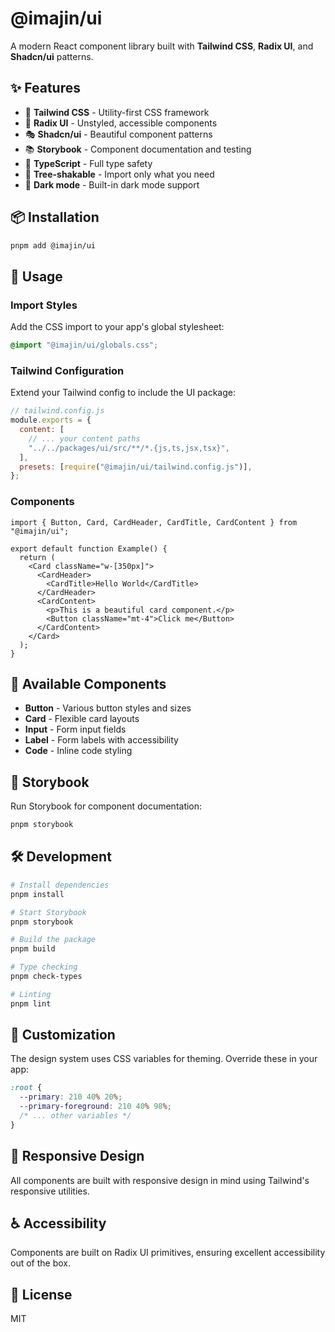 # @imajin/ui

A modern React component library built with **Tailwind CSS**, **Radix UI**, and **Shadcn/ui** patterns.

## ✨ Features

- 🎨 **Tailwind CSS** - Utility-first CSS framework
- 🧩 **Radix UI** - Unstyled, accessible components
- 🎭 **Shadcn/ui** - Beautiful component patterns
- 📚 **Storybook** - Component documentation and testing
- 🔷 **TypeScript** - Full type safety
- 🎯 **Tree-shakable** - Import only what you need
- 🌙 **Dark mode** - Built-in dark mode support

## 📦 Installation

```bash
pnpm add @imajin/ui
```

## 🚀 Usage

### Import Styles

Add the CSS import to your app's global stylesheet:

```css
@import "@imajin/ui/globals.css";
```

### Tailwind Configuration

Extend your Tailwind config to include the UI package:

```js
// tailwind.config.js
module.exports = {
  content: [
    // ... your content paths
    "../../packages/ui/src/**/*.{js,ts,jsx,tsx}",
  ],
  presets: [require("@imajin/ui/tailwind.config.js")],
};
```

### Components

```tsx
import { Button, Card, CardHeader, CardTitle, CardContent } from "@imajin/ui";

export default function Example() {
  return (
    <Card className="w-[350px]">
      <CardHeader>
        <CardTitle>Hello World</CardTitle>
      </CardHeader>
      <CardContent>
        <p>This is a beautiful card component.</p>
        <Button className="mt-4">Click me</Button>
      </CardContent>
    </Card>
  );
}
```

## 🧩 Available Components

- **Button** - Various button styles and sizes
- **Card** - Flexible card layouts
- **Input** - Form input fields
- **Label** - Form labels with accessibility
- **Code** - Inline code styling

## 📖 Storybook

Run Storybook for component documentation:

```bash
pnpm storybook
```

## 🛠️ Development

```bash
# Install dependencies
pnpm install

# Start Storybook
pnpm storybook

# Build the package
pnpm build

# Type checking
pnpm check-types

# Linting
pnpm lint
```

## 🎨 Customization

The design system uses CSS variables for theming. Override these in your app:

```css
:root {
  --primary: 210 40% 20%;
  --primary-foreground: 210 40% 98%;
  /* ... other variables */
}
```

## 📱 Responsive Design

All components are built with responsive design in mind using Tailwind's responsive utilities.

## ♿ Accessibility

Components are built on Radix UI primitives, ensuring excellent accessibility out of the box.

## 📄 License

MIT 
